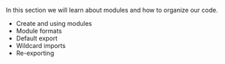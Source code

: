 In this section we will learn about modules and how to organize our code.
- Create and using modules
- Module formats
- Default export
- Wildcard imports
- Re-exporting
